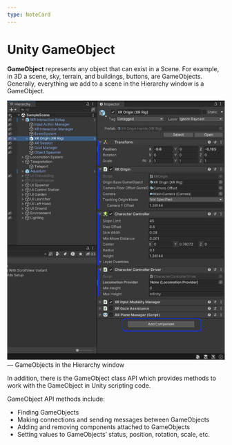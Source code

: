 ```yaml
---
type: NoteCard
---
```


# Unity GameObject

**GameObject** represents any object that can exist in a Scene. For example, in 3D a scene, sky, terrain, and buildings, buttons, are GameObjects. Generally, everything we add to a scene in the Hierarchy window is a GameObject.

![{width=261,height=auto}](../attachments/inspector.png)— GameObjects in the Hierarchy window

In addition, there is the GameObject class API which provides methods to work with the GameObject in Unity scripting code.

GameObject API methods include:

- Finding GameObjects
- Making connections and sending messages between GameObjects
- Adding and removing components attached to GameObjects
- Setting values to GameObjects’ status, position, rotation, scale, etc.
